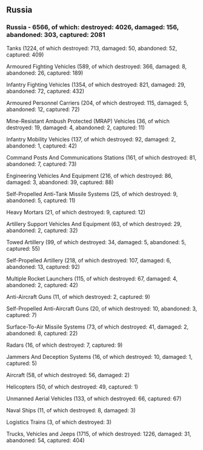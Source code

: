 
 
 ## Russia
 
 ### Russia - 6566, of which: destroyed: 4026, damaged: 156, abandoned: 303, captured: 2081

 

 

 Tanks (1224, of which destroyed: 713, damaged: 50, abandoned: 52, captured: 409)

 Armoured Fighting Vehicles (589, of which destroyed: 366, damaged: 8, abandoned: 26, captured: 189)

 Infantry Fighting Vehicles (1354, of which destroyed: 821, damaged: 29, abandoned: 72, captured: 432)

 Armoured Personnel Carriers (204, of which destroyed: 115, damaged: 5, abandoned: 12, captured: 72)

 Mine-Resistant Ambush Protected (MRAP) Vehicles (36, of which destroyed: 19, damaged: 4, abandoned: 2, captured: 11)

 Infantry Mobility Vehicles (137, of which destroyed: 92, damaged: 2, abandoned: 1, captured: 42)

 Command Posts And Communications Stations (161, of which destroyed: 81, abandoned: 7, captured: 73)

 Engineering Vehicles And Equipment (216, of which destroyed: 86, damaged: 3, abandoned: 39, captured: 88)

 Self-Propelled Anti-Tank Missile Systems (25, of which destroyed: 9, abandoned: 5, captured: 11)

 Heavy Mortars (21, of which destroyed: 9, captured: 12)

 Artillery Support Vehicles And Equipment (63, of which destroyed: 29, abandoned: 2, captured: 32)

 Towed Artillery (99, of which destroyed: 34, damaged: 5, abandoned: 5, captured: 55)

 Self-Propelled Artillery (218, of which destroyed: 107, damaged: 6, abandoned: 13, captured: 92)

 Multiple Rocket Launchers (115, of which destroyed: 67, damaged: 4, abandoned: 2, captured: 42)

 Anti-Aircraft Guns (11, of which destroyed: 2, captured: 9)

 Self-Propelled Anti-Aircraft Guns (20, of which destroyed: 10, abandoned: 3, captured: 7)

 Surface-To-Air Missile Systems (73, of which destroyed: 41, damaged: 2, abandoned: 8, captured: 22)

 Radars (16, of which destroyed: 7, captured: 9)

 Jammers And Deception Systems (16, of which destroyed: 10, damaged: 1, captured: 5)

 Aircraft (58, of which destroyed: 56, damaged: 2)

 Helicopters (50, of which destroyed: 49, captured: 1)

 Unmanned Aerial Vehicles (133, of which destroyed: 66, captured: 67)

 Naval Ships (11, of which destroyed: 8, damaged: 3)

 Logistics Trains (3, of which destroyed: 3)

 Trucks, Vehicles and Jeeps (1715, of which destroyed: 1226, damaged: 31, abandoned: 54, captured: 404)

